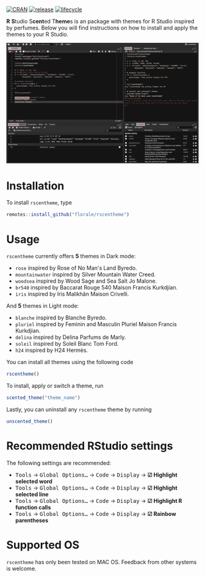 <!-- badges: start -->
[![CRAN](https://www.r-pkg.org/badges/version/rscentheme)](https://cran.r-project.org/package=rscentheme)
[![release](https://img.shields.io/github/v/release/florale/rscentheme?sort=semver&style=flat-square)](https://github.com/anthonynorth/rscodeio/releases/latest)
[![lifecycle](https://lifecycle.r-lib.org/articles/figures/lifecycle-experimental.svg)](https://lifecycle.r-lib.org/articles/stages.html#experimental)
<!-- badges: end -->
 
**R** **S**tudio S**cent**ed T**heme**s
is an package with themes for R Studio inspired by perfumes. 
Below you will find instructions on how to install and apply the themes to your R Studio. 

![](https://github.com/florale/rscentheme/blob/main/inst/media/rscentheme.gif)

# Installation
To install `rscentheme`, type

```r
remotes::install_github("florale/rscentheme")
```

# Usage
`rscentheme` currently offers **5** themes in Dark mode:

- `rose` inspired by Rose of No Man's Land Byredo.
- `mountainwater` inspired by Silver Mountain Water Creed.
- `woodsea` inspired by Wood Sage and Sea Salt Jo Malone.
- `br540` inspired by Baccarat Rouge 540 Maison Francis Kurkdjian.
- `iris` inspired by Iris Malikhân Maison Crivelli.

And **5** themes in Light mode:

- `blanche` inspired by Blanche Byredo.
- `pluriel` inspired by Feminin and Masculin Pluriel Maison Francis Kurkdjian.
- `delina` inspired by Delina Parfums de Marly.
- `soleil` inspired by Soleil Blanc Tom Ford.
- `h24` inspired by H24 Hermès.

You can install all themes using the following code

```r
rscentheme()
```

To install, apply or switch a theme, run
```r
scented_theme("theme_name")
```

Lastly, you can uninstall any `rscentheme` theme by running 
```r
unscented_theme()
```

# Recommended RStudio settings

The following settings are recommended:
- <kbd>Tools</kbd> → <kbd>Global Options…</kbd> → <kbd>Code</kbd> → <kbd>Display</kbd> → **☑ Highlight selected word**
- <kbd>Tools</kbd> → <kbd>Global Options…</kbd> → <kbd>Code</kbd> → <kbd>Display</kbd> → **☑ Highlight selected line**
- <kbd>Tools</kbd> → <kbd>Global Options…</kbd> → <kbd>Code</kbd> → <kbd>Display</kbd> → **☑ Highlight R function calls**
- <kbd>Tools</kbd> → <kbd>Global Options…</kbd> → <kbd>Code</kbd> → <kbd>Display</kbd> → **☑ Rainbow parentheses**

# Supported OS
`rscentheme` has only been tested on MAC OS. Feedback from other systems is welcome.
